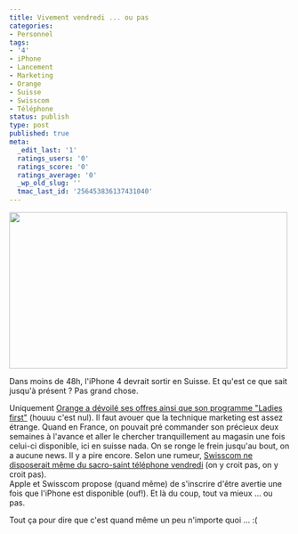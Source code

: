 ```yaml
---
title: Vivement vendredi ... ou pas
categories:
- Personnel
tags:
- '4'
- iPhone
- Lancement
- Marketing
- Orange
- Suisse
- Swisscom
- Téléphone
status: publish
type: post
published: true
meta:
  _edit_last: '1'
  ratings_users: '0'
  ratings_score: '0'
  ratings_average: '0'
  _wp_old_slug: ''
  tmac_last_id: '256453836137431040'
---
```

<p><img class="alignnone size-medium wp-image-2340" title="iPhone4" src="https://dlgjp9x71cipk.cloudfront.net/2010/07/iphone_hero_3_201006101-500x281.jpg" alt="" width="500" height="281" /></p>
<p>Dans moins de 48h, l'iPhone 4 devrait sortir en Suisse. Et qu'est ce que sait jusqu'à présent ? Pas grand chose.</p>
<p>Uniquement <a title="Le programme Ladies first d'Orange" href="https://www1.orange.ch/residential_contact_iphone4-globus.html?lang=fr">Orange a dévoilé ses offres ainsi que son programme <span lang="en">"Ladies first"</span></a> (houuu c'est nul). Il faut avouer que la technique marketing est assez étrange. Quand en France, on pouvait pré commander son précieux deux semaines à l'avance et aller le chercher tranquillement au magasin une fois celui-ci disponible, ici en suisse nada. On se ronge le frein jusqu'au bout, on a aucune news. Il y a pire encore. Selon une rumeur, <a title="Rumeur selon laquelle, Swisscom ne vendrait pas d'iPhone vendredi" href="https://www.scal.ch/liphone-4-sera-t-il-chez-swisscom-vendredi">Swisscom ne disposerait même du sacro-saint téléphone vendredi</a> (on y croit pas, on y croit pas).<br />
Apple et Swisscom propose (quand même) de s'inscrire d'être avertie une fois que l'iPhone est disponible (ouf!). Et là du coup, tout va mieux ... ou pas.</p>
<p>Tout ça pour dire que c'est quand même un peu n'importe quoi ... :(</p>
